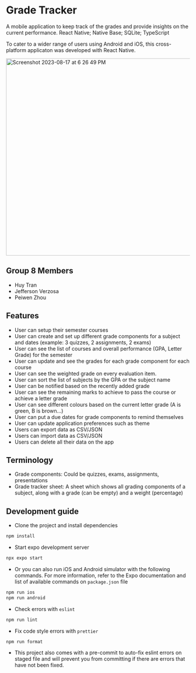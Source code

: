 # Grade Tracker

A mobile application to keep track of the grades and provide insights on the current performance. React Native; Native Base; SQLite; TypeScript

To cater to a wider range of users using Android and iOS, this cross-platform applicaton was developed with React Native.

<img width="539" alt="Screenshot 2023-08-17 at 6 26 49 PM" src="https://github.com/max172-hqt/grade-tracker/assets/55776151/dc071da0-9f29-47d0-aa03-075e4934e6e0">

## Group 8 Members

- Huy Tran
- Jefferson Verzosa
- Peiwen Zhou

## Features

- User can setup their semester courses
- User can create and set up different grade components for a subject and dates (example: 3 quizzes, 2 assignments, 2 exams)
- User can see the list of courses and overall performance (GPA, Letter Grade) for the semester
- User can update and see the grades for each grade component for each course
- User can see the weighted grade on every evaluation item.
- User can sort the list of subjects by the GPA or the subject name
- User can be notified based on the recently added grade
- User can see the remaining marks to achieve to pass the course or achieve a letter grade
- User can see different colours based on the current letter grade (A is green, B is brown...)
- User can put a due dates for grade components to remind themselves
- User can update application preferences such as theme
- Users can export data as CSV/JSON
- Users can import data as CSV/JSON
- Users can delete all their data on the app

## Terminology

- Grade components: Could be quizzes, exams, assignments, presentations
- Grade tracker sheet: A sheet which shows all grading components of a subject, along with
  a grade (can be empty) and a weight (percentage)

## Development guide

- Clone the project and install dependencies

```sh
npm install
```

- Start expo development server

```sh
npx expo start
```

- Or you can also run iOS and Android simulator with the following commands. For more information,
  refer to the Expo documentation and list of available commands on `package.json` file

```sh
npm run ios
npm run android
```

- Check errors with `eslint`

```sh
npm run lint
```

- Fix code style errors with `prettier`

```sh
npm run format
```

- This project also comes with a pre-commit to auto-fix eslint errors on staged file and will
  prevent you from committing if there are errors that have not been fixed.
